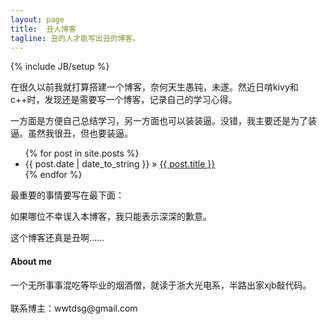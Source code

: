```yaml
---
layout: page
title:  丑人博客
tagline: 丑的人才能写出丑的博客。
---
```

{% include JB/setup %}

在很久以前我就打算搭建一个博客，奈何天生愚钝，未遂。然近日啃kivy和c++时，发现还是需要写一个博客，记录自己的学习心得。

一方面是方便自己总结学习，另一方面也可以装装逼。没错，我主要还是为了装逼。虽然我很丑，但也要装逼。


<ul class="posts">
  {% for post in site.posts %}
    <li><span>{{ post.date | date_to_string }}</span> &raquo; <a href="{{ BASE_PATH }}{{ post.url }}">{{ post.title }}</a></li>
  {% endfor %}
</ul>







最重要的事情要写在最下面：

如果哪位不幸误入本博客，我只能表示深深的歉意。



这个博客还真是丑啊……
<section>
<h4>About me</h4>
<div>
 一个无所事事混吃等毕业的烟酒僧，就读于浙大光电系，半路出家xjb敲代码。
 <br/>
 <br/>
 联系博主：wwtdsg@gmail.com
 </div>
 </section>
